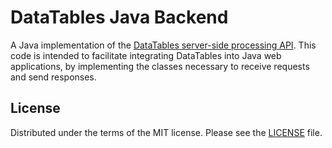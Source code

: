 # DataTables Java Backend

A Java implementation of the [DataTables server-side processing API](https://datatables.net/manual/server-side). This code is intended to facilitate integrating 
DataTables into Java web applications, by implementing the classes necessary to receive requests and send responses.

## License

Distributed under the terms of the MIT license. Please see the [LICENSE](LICENSE.md) file.

